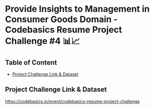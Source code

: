 # Provide Insights to Management in Consumer Goods Domain - Codebasics Resume Project Challenge #4 📊📈

## Table of Content
* [Project Challenge Link & Dataset](#project-challenge-link--dataset)

## Project Challenge Link & Dataset
https://codebasics.io/event/codebasics-resume-project-challenge
